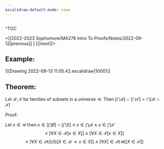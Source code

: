 ```yaml
---
excalidraw-default-mode: view
---
```



```toc

```

^TOC

<[[2022-2023 Sophomore/MA276 Intro To Proofs/Notes/2022-09-12|previous]] | [[|next]]>


## Example:
![[Drawing 2022-09-13 11.05.42.excalidraw|1000)]]


## Theorem:

Let $\mathcal{R},\mathcal{S}$ be families of subsets in a universe $\mathcal{U}$. Then $[\bigcap\mathcal{R}] \cap [\bigcap \mathcal{S}] = \bigcap[\mathcal{R}\cap \mathcal{S}]$

Proof:

Let $x \in \mathcal{U}$ then $x\in[\bigcap R]\cap[\bigcap{S}] \equiv x\in \bigcap \mathcal{R} \land x \in \bigcap \mathcal{S}$
$$\equiv [\forall X \in \mathcal{R}[x\in X]]\land[\forall X \in \mathcal{S}[x\in X]]$$
$$\equiv [\forall X \in \mathcal{P}(\mathcal(U))[X \in \mathcal{R} \to x \in X]]\land [\forall X ]\in \mathcal{P}(\mathcal{U})[X\in\mathcal{S{}}]]$$

